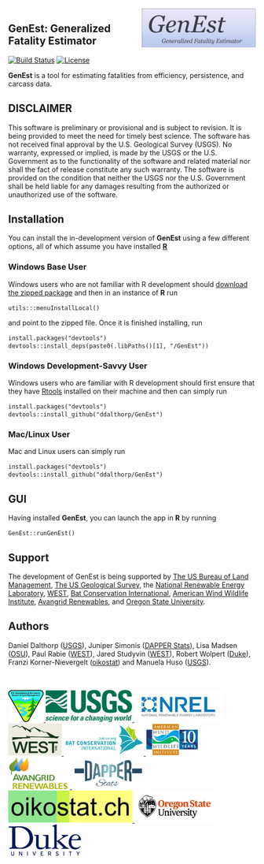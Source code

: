 <img src = 'inst/app/www/GenEst.png' height = '80' align="right" />

## GenEst: Generalized Fatality Estimator    

[![Build Status](https://api.travis-ci.org/ddalthorp/GenEst.svg?branch=master)](https://travis-ci.org/ddalthorp/GenEst)
[![License](https://img.shields.io/badge/license-GPL%20(%3E=%203)-blue.svg)](https://raw.githubusercontent.com/ddalthorp/GenEst/master/LICENSE)

**GenEst** is a tool for estimating fatalities from efficiency, persistence,
and carcass data.

## DISCLAIMER

This software is preliminary or provisional and is subject to revision. It is
being provided to meet the need for timely best science. The software has not
received final approval by the U.S. Geological Survey (USGS). No warranty,
expressed or implied, is made by the USGS or the U.S. Government as to the
functionality of the software and related material nor shall the fact of release
constitute any such warranty. The software is provided on the condition that
neither the USGS nor the U.S. Government shall be held liable for any damages
resulting from the authorized or unauthorized use of the software.

## Installation

You can install the in-development version of **GenEst** using a few different
options, all of which assume you have installed 
[**R**](https://www.r-project.org/)

### Windows Base User

Windows users who are not familiar with R development should [download the 
zipped package](https://github.com/ddalthorp/GenEst/raw/master/GenEst.zip) and
then in an instance of **R** run 
```
utils:::menuInstallLocal()
```
and point to the zipped file. Once it is finished installing, run

```
install.packages("devtools")
devtools::install_deps(paste0(.libPaths()[1], "/GenEst"))
```

### Windows Development-Savvy User

Windows users who are familiar with R development should first ensure that
they have [Rtools](https://cran.r-project.org/bin/windows/Rtools/) installed 
on their machine and then can simply run
```
install.packages("devtools")
devtools::install_github("ddalthorp/GenEst")
```

### Mac/Linux User

Mac and Linux users can simply run

```
install.packages("devtools")
devtools::install_github("ddalthorp/GenEst")
```

## GUI

Having installed **GenEst**, you can launch the app in **R** by running

```
GenEst::runGenEst()
```

## Support

The development of GenEst is being supported by [The US Bureau of Land
Management](https://www.blm.gov/), [The US Geological
Survey](https://www.usgs.gov/), the [National Renewable Energy 
Laboratory](https://www.nrel.gov/),
[WEST](http://www.westconsultants.com/), [Bat Conservation
International](http://www.batcon.org/), [American 
Wind Wildlife Institute](https://awwi.org/), [Avangrid 
Renewables](http://www.avangridrenewables.us/), and [Oregon State
University](https://oregonstate.edu/). 

## Authors

Daniel Dalthorp ([USGS](https://www.usgs.gov/)), Juniper Simonis ([DAPPER
Stats](http://www.dapperstats.com)), Lisa Madsen ([OSU](https://oregonstate.edu/)),
Paul Rabie ([WEST](http://www.westconsultants.com/)), Jared Studyvin
([WEST](http://www.westconsultants.com/)), Robert Wolpert 
([Duke](http://www2.stat.duke.edu/~rlw/)), Franzi Korner-Nievergelt 
([oikostat](http://www.oikostat.ch/)) and Manuela Huso 
([USGS](https://www.usgs.gov/)).

<br><br>
<a href="https://www.blm.gov/">
<img src = 'inst/app/www/blm.jpg' height = '65'> 
</a>
<a href="https://www.usgs.gov/">
<img src = 'inst/app/www/usgs.png' height = '65'> 
</a>
<a href="https://www.nrel.gov/">
<img src = 'inst/app/www/nrel.jpg' height = '65'> 
</a>
<a href="http://www.westconsultants.com/">
<img src = 'inst/app/www/west.png' height = '65'> 
</a>
<a href="http://www.batcon.org/">
<img src = 'inst/app/www/bci.jpg' height = '65'>
</a>
<a href="https://awwi.org/">
<img src = 'inst/app/www/awwi.png' height = '65'> 
</a>
<a href="http://www.avangridrenewables.us/">
<img src = 'inst/app/www/avangrid.png' height = '65'> 
</a>
<a href="http://www.dapperstats.com">
<img src = 'inst/app/www/dapper.png' height = '65'> 
</a>
<a href="http://www.oikostat.ch/">
<img src = 'inst/app/www/oikostat.jpg' height = '65'> 
</a>
<a href="https://www.osu.edu/">
<img src = 'inst/app/www/osu.jpg' height = '65'> 
</a>
<a href="https://www.duke.edu/">
<img src = 'inst/app/www/duke.png' height = '65'>
</a>
